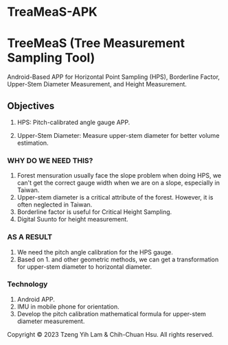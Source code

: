 # TreaMeaS-APK
# TreeMeaS (Tree Measurement Sampling Tool)
Android-Based APP for Horizontal Point Sampling (HPS), Borderline Factor, Upper-Stem Diameter Measurement, and Height Measurement.

## Objectives
1. HPS: Pitch-calibrated angle gauge APP.

2. Upper-Stem Diameter: Measure upper-stem diameter for better volume estimation.

### WHY DO WE NEED THIS? 
1. Forest mensuration usually face the slope problem when doing HPS, we can't get the correct gauge width when we are on a slope, especially in Taiwan.
2. Upper-stem diameter is a critical attribute of the forest. However, it is often neglected in Taiwan.
3. Borderline factor is useful for Critical Height Sampling.
4. Digital Suunto for height measurement.

### AS A RESULT
1. We need the pitch angle calibration for the HPS gauge.
2. Based on 1. and other geometric methods, we can get a transformation for upper-stem diameter to horizontal diameter.

### Technology
1. Android APP.
2. IMU in mobile phone for orientation.
3. Develop the pitch calibration mathematical formula for upper-stem diameter measurement.

Copyright © 2023 Tzeng Yih Lam & Chih-Chuan Hsu. All rights reserved.
